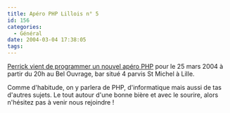 ```yaml
---
title: Apéro PHP Lillois n° 5
id: 156
categories:
  - Général
date: 2004-03-04 17:38:05
tags:
---
```


[Perrick vient de programmer un nouvel apéro PHP](http://www.onpk.net/index.php/2004/03/04/137-AperoPhpLillois25032004 "Apéro PHP lillois : 25/03/2004") pour le 25 mars 2004 à partir du 20h au Bel Ouvrage, bar situé 4 parvis St Michel à Lille.

Comme d'habitude, on y parlera de PHP, d'informatique mais aussi de tas d'autres sujets. Le tout autour d'une bonne bière et avec le sourire, alors n'hésitez pas à venir nous rejoindre !